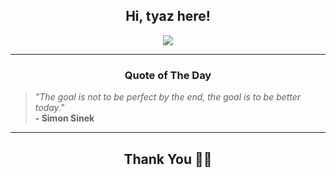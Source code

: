 <h2 align="center"> Hi, tyaz here!</h2>

<p align="center">
<a href="https://github.com/tyazx" alt="github streak"><img src="https://dvst-streak.herokuapp.com/?user=tyazx&theme=tokyonight&fire=DD472C"></a>
</p>

<hr>
<h3 align="center">Quote of The Day</h3>
<p align="center">
<blockquote>
<i>"The goal is not to be perfect by the end, the goal is to be better today."</i>
<br>
<b>- Simon Sinek</b>
</blockquote>
</p>


<hr>
<h2 align="center">Thank You 🙏🏼</h2>
